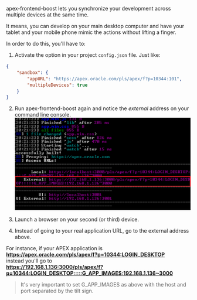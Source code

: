 apex-frontend-boost lets you synchronize your development across multiple devices at the same time.

It means, you can develop on your main desktop computer and have your tablet and your mobile phone mimic the actions without lifting a finger.

In order to do this, you'll have to:

1) Activate the option in your project `config.json` file. Just like:
```json
{
    "sandbox": {
        "appURL": "https://apex.oracle.com/pls/apex/f?p=10344:101",
        "multipleDevices": true
    }
}
```

2) Run apex-frontend-boost again and notice the *external* address on your command line console.
![](multiple-devices-1.png)

3) Launch a browser on your second (or third) device.

4) Instead of going to your real application URL, go to the external address above.

For instance, if your APEX application is  
 **https://apex.oracle.com/pls/apex/f?p=10344:LOGIN_DESKTOP**  
 instead you'll go to  
 **https://192.168.1.136:3000/pls/apex/f?p=10344:LOGIN_DESKTOP:::::G_APP_IMAGES:192.168.1.136~3000**

> It's very important to set G_APP_IMAGES as above with the host and port separated by the tilt sign.
